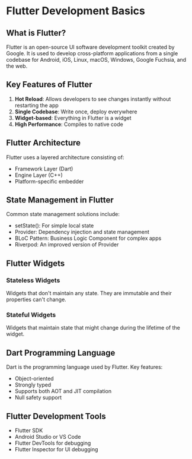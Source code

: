 # Flutter Development Basics

## What is Flutter?
Flutter is an open-source UI software development toolkit created by Google. It is used to develop cross-platform applications from a single codebase for Android, iOS, Linux, macOS, Windows, Google Fuchsia, and the web.

## Key Features of Flutter
1. **Hot Reload**: Allows developers to see changes instantly without restarting the app
2. **Single Codebase**: Write once, deploy everywhere
3. **Widget-based**: Everything in Flutter is a widget
4. **High Performance**: Compiles to native code

## Flutter Architecture
Flutter uses a layered architecture consisting of:
- Framework Layer (Dart)
- Engine Layer (C++)
- Platform-specific embedder

## State Management in Flutter
Common state management solutions include:
- setState(): For simple local state
- Provider: Dependency injection and state management
- BLoC Pattern: Business Logic Component for complex apps
- Riverpod: An improved version of Provider

## Flutter Widgets
### Stateless Widgets
Widgets that don't maintain any state. They are immutable and their properties can't change.

### Stateful Widgets
Widgets that maintain state that might change during the lifetime of the widget.

## Dart Programming Language
Dart is the programming language used by Flutter. Key features:
- Object-oriented
- Strongly typed
- Supports both AOT and JIT compilation
- Null safety support

## Flutter Development Tools
- Flutter SDK
- Android Studio or VS Code
- Flutter DevTools for debugging
- Flutter Inspector for UI debugging